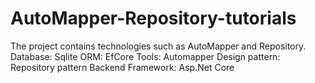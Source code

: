 # AutoMapper-Repository-tutorials
The project contains technologies such as AutoMapper and Repository.
Database: Sqlite
ORM: EfCore
Tools: Automapper
Design pattern: Repository pattern
Backend Framework: Asp.Net Core
